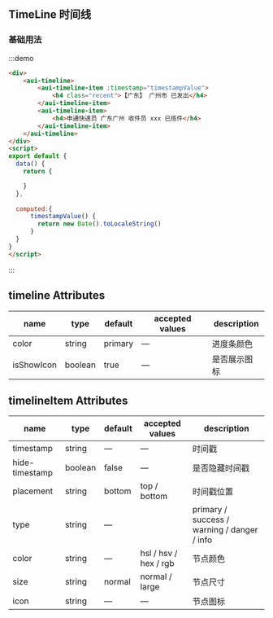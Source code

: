 ## TimeLine 时间线
<!--
 * @Author: your name
 * @Date: 2021-04-10 09:28:20
 * @LastEditTime: 2021-04-10 09:38:16
 * @LastEditors: Please set LastEditors
 * @Description: In User Settings Edit
 * @FilePath: \aui-web\docs\timeline.md
-->
<script>
  export default {
    data() {
      return {
            count: 3,
      };
    },
    methods: {

    },
    computed:{
		timestampValue(){
			return new Date().toLocaleString()
		},
	},
  };
</script>

### 基础用法

:::demo
```html
<div>
    <aui-timeline>
        <aui-timeline-item :timestamp="timestampValue">
            <h4 class="recent">【广东】 广州市 已发出</h4>
        </aui-timeline-item>
        <aui-timeline-item>
            <h4>申通快递员 广东广州 收件员 xxx 已揽件</h4>
        </aui-timeline-item>
    </aui-timeline>
</div>
<script>
export default {
  data() {
    return {

    }
  },
  
  computed:{
      timestampValue() {
        return new Date().toLocaleString()
      }
  }
}
</script>
```
:::

## timeline Attributes
| name       | type    | default | accepted values | description  |
| ---------- | ------- | ------- | --------------- | ------------ |
| color      | string  | primary | —               | 进度条颜色   |
| isShowIcon | boolean | true    | —               | 是否展示图标 |
## timelineItem Attributes
| name           | type    | default | accepted values       | description                                 |
| -------------- | ------- | ------- | --------------------- | ------------------------------------------- |
| timestamp      | string  | —       | —                     | 时间戳                                      |
| hide-timestamp | boolean | false   | —                     | 是否隐藏时间戳                              |
| placement      | string  | bottom  | top / bottom          | 时间戳位置                                  |
| type           | string  | —       |                       | primary / success / warning / danger / info | 节点类型 |
| color          | string  | —       | hsl / hsv / hex / rgb | 节点颜色                                    |
| size           | string  | normal  | normal / large        | 节点尺寸                                    |
| icon           | string  | —       | —                     | 节点图标                                    |
